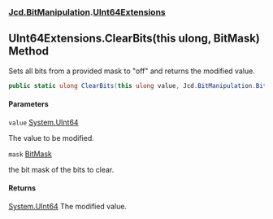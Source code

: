 ### [Jcd.BitManipulation](Jcd.BitManipulation.md 'Jcd.BitManipulation').[UInt64Extensions](Jcd.BitManipulation.UInt64Extensions.md 'Jcd.BitManipulation.UInt64Extensions')

## UInt64Extensions.ClearBits(this ulong, BitMask) Method

Sets all bits from a provided mask to "off" and returns the modified value.

```csharp
public static ulong ClearBits(this ulong value, Jcd.BitManipulation.BitMask mask);
```
#### Parameters

<a name='Jcd.BitManipulation.UInt64Extensions.ClearBits(thisulong,Jcd.BitManipulation.BitMask).value'></a>

`value` [System.UInt64](https://docs.microsoft.com/en-us/dotnet/api/System.UInt64 'System.UInt64')

The value to be modified.

<a name='Jcd.BitManipulation.UInt64Extensions.ClearBits(thisulong,Jcd.BitManipulation.BitMask).mask'></a>

`mask` [BitMask](Jcd.BitManipulation.BitMask.md 'Jcd.BitManipulation.BitMask')

the bit mask of the bits to clear.

#### Returns
[System.UInt64](https://docs.microsoft.com/en-us/dotnet/api/System.UInt64 'System.UInt64')
The modified value.